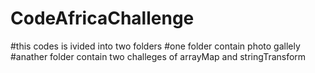 ﻿# CodeAfricaChallenge
#this codes is ivided into two folders
#one folder contain photo gallely
#anather folder contain two challeges of arrayMap and stringTransform
#
